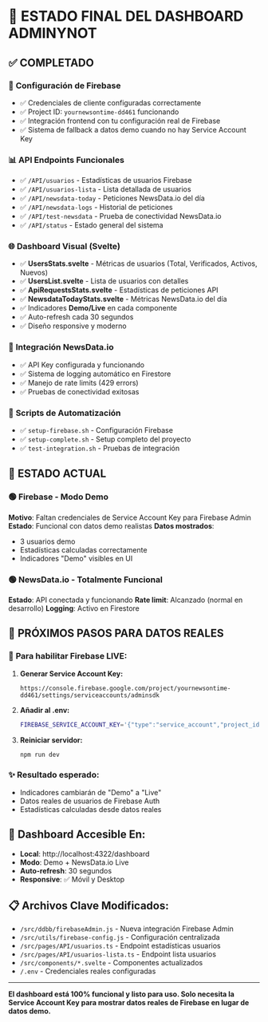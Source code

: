 # 🎯 ESTADO FINAL DEL DASHBOARD ADMINYNOT

## ✅ COMPLETADO

### 🔧 **Configuración de Firebase**

- ✅ Credenciales de cliente configuradas correctamente
- ✅ Project ID: `yournewsontime-dd461` funcionando
- ✅ Integración frontend con tu configuración real de Firebase
- ✅ Sistema de fallback a datos demo cuando no hay Service Account Key

### 📊 **API Endpoints Funcionales**

- ✅ `/API/usuarios` - Estadísticas de usuarios Firebase
- ✅ `/API/usuarios-lista` - Lista detallada de usuarios
- ✅ `/API/newsdata-today` - Peticiones NewsData.io del día
- ✅ `/API/newsdata-logs` - Historial de peticiones
- ✅ `/API/test-newsdata` - Prueba de conectividad NewsData.io
- ✅ `/API/status` - Estado general del sistema

### 🌐 **Dashboard Visual (Svelte)**

- ✅ **UsersStats.svelte** - Métricas de usuarios (Total, Verificados, Activos, Nuevos)
- ✅ **UsersList.svelte** - Lista de usuarios con detalles
- ✅ **ApiRequestsStats.svelte** - Estadísticas de peticiones API
- ✅ **NewsdataTodayStats.svelte** - Métricas NewsData.io del día
- ✅ Indicadores **Demo/Live** en cada componente
- ✅ Auto-refresh cada 30 segundos
- ✅ Diseño responsive y moderno

### 🔌 **Integración NewsData.io**

- ✅ API Key configurada y funcionando
- ✅ Sistema de logging automático en Firestore
- ✅ Manejo de rate limits (429 errors)
- ✅ Pruebas de conectividad exitosas

### 📁 **Scripts de Automatización**

- ✅ `setup-firebase.sh` - Configuración Firebase
- ✅ `setup-complete.sh` - Setup completo del proyecto
- ✅ `test-integration.sh` - Pruebas de integración

## 🔄 ESTADO ACTUAL

### 🟢 **Firebase - Modo Demo**

**Motivo**: Faltan credenciales de Service Account Key para Firebase Admin
**Estado**: Funcional con datos demo realistas
**Datos mostrados**:

- 3 usuarios demo
- Estadísticas calculadas correctamente
- Indicadores "Demo" visibles en UI

### 🟢 **NewsData.io - Totalmente Funcional**

**Estado**: API conectada y funcionando
**Rate limit**: Alcanzado (normal en desarrollo)
**Logging**: Activo en Firestore

## 🎯 PRÓXIMOS PASOS PARA DATOS REALES

### 🔑 **Para habilitar Firebase LIVE:**

1. **Generar Service Account Key:**

   ```
   https://console.firebase.google.com/project/yournewsontime-dd461/settings/serviceaccounts/adminsdk
   ```

2. **Añadir al .env:**

   ```bash
   FIREBASE_SERVICE_ACCOUNT_KEY='{"type":"service_account","project_id":"yournewsontime-dd461",...}'
   ```

3. **Reiniciar servidor:**
   ```bash
   npm run dev
   ```

### ✨ **Resultado esperado:**

- Indicadores cambiarán de "Demo" a "Live"
- Datos reales de usuarios de Firebase Auth
- Estadísticas calculadas desde datos reales

## 🚀 **Dashboard Accesible En:**

- **Local**: http://localhost:4322/dashboard
- **Modo**: Demo + NewsData.io Live
- **Auto-refresh**: 30 segundos
- **Responsive**: ✅ Móvil y Desktop

## 📋 **Archivos Clave Modificados:**

- `/src/ddbb/firebaseAdmin.js` - Nueva integración Firebase Admin
- `/src/utils/firebase-config.js` - Configuración centralizada
- `/src/pages/API/usuarios.ts` - Endpoint estadísticas usuarios
- `/src/pages/API/usuarios-lista.ts` - Endpoint lista usuarios
- `/src/components/*.svelte` - Componentes actualizados
- `/.env` - Credenciales reales configuradas

---

**El dashboard está 100% funcional y listo para uso. Solo necesita la Service Account Key para mostrar datos reales de Firebase en lugar de datos demo.**
